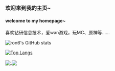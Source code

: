 ### 欢迎来到我的主页~ 
#### welcome to my homepage~

喜欢钻研信息技术，爱wan游戏，玩MC、原神等……

![ron6's GitHub stats](https://github-readme-stats.vercel.app/api?username=rong6&show_icons=true&theme=radical)

[![Top Langs](https://github-readme-stats.vercel.app/api/top-langs/?username=rong6&layout=compact&show_icons=true&theme=radical)](https://github.com/anuraghazra/github-readme-stats)

<a href="https://github.com/anuraghazra/github-readme-stats">
  <img align="center" src="https://github-readme-stats.vercel.app/api/?username=rong6&show_icons=true&theme=radical" />
</a>
<a href="https://github.com/anuraghazra/convoychat">
  <img align="center" src="https://github-readme-stats.vercel.app/api/top-langs/?username=rong6&layout=compact&show_icons=true&theme=radical" />
</a>

